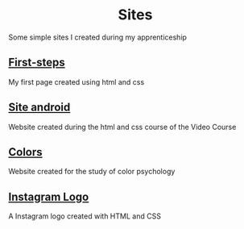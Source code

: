 <h1 align="center">Sites</h1>
<p>Some simple sites I created during my apprenticeship</p>

<h2>
    <a target="_blank" href="https://dkat-davi.github.io/sites/first-steps/">First-steps</a>
</h2>
<p>My first page created using html and css</p>

<h2>
    <a target="_blank" href="https://dkat-davi.github.io/sites/android-site/">Site android</a>
</h2>
<p>Website created during the html and css course of the Video Course</p>

<h2>
    <a target="_blank" href="https://dkat-davi.github.io/sites/colors/">Colors</a>
</h2>
<p>Website created for the study of color psychology</p>

<h2>
    <a target="_blank" href="https://dkat-davi.github.io/sites/logo-instagram/">Instagram Logo</a>
</h2>
<p>A Instagram logo created with HTML and CSS</p>

